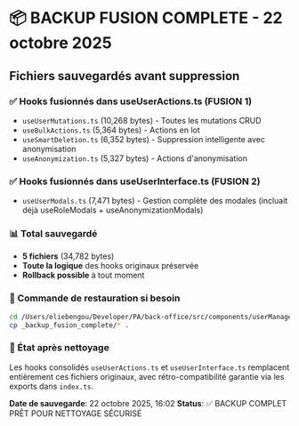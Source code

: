 # 📦 BACKUP FUSION COMPLETE - 22 octobre 2025

## Fichiers sauvegardés avant suppression

### ✅ Hooks fusionnés dans useUserActions.ts (FUSION 1)

- `useUserMutations.ts` (10,268 bytes) - Toutes les mutations CRUD
- `useBulkActions.ts` (5,364 bytes) - Actions en lot
- `useSmartDeletion.ts` (6,352 bytes) - Suppression intelligente avec anonymisation
- `useAnonymization.ts` (5,327 bytes) - Actions d'anonymisation

### ✅ Hooks fusionnés dans useUserInterface.ts (FUSION 2)

- `useUserModals.ts` (7,471 bytes) - Gestion complète des modales (incluait déjà useRoleModals + useAnonymizationModals)

### 📊 Total sauvegardé

- **5 fichiers** (34,782 bytes)
- **Toute la logique** des hooks originaux préservée
- **Rollback possible** à tout moment

### 🔄 Commande de restauration si besoin

```bash
cd /Users/eliebengou/Developer/PA/back-office/src/components/userManagement/hooks
cp _backup_fusion_complete/* .
```

### 🎯 État après nettoyage

Les hooks consolidés `useUserActions.ts` et `useUserInterface.ts` remplacent entièrement ces fichiers originaux, avec rétro-compatibilité garantie via les exports dans `index.ts`.

**Date de sauvegarde**: 22 octobre 2025, 16:02
**Status**: ✅ BACKUP COMPLET PRÊT POUR NETTOYAGE SÉCURISÉ
